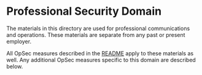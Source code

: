 # Professional Security Domain

The materials in this directory are used for professional communications and operations.
These materials are separate from any past or present employer.

All OpSec measures described in the [README](../README.md) apply to these materials as well.
Any additional OpSec measures specific to this domain are described below.

